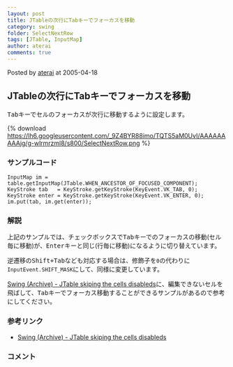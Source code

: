 ```yaml
---
layout: post
title: JTableの次行にTabキーでフォーカスを移動
category: swing
folder: SelectNextRow
tags: [JTable, InputMap]
author: aterai
comments: true
---
```


Posted by [aterai](http://terai.xrea.jp/aterai.html) at 2005-04-18

## JTableの次行にTabキーでフォーカスを移動
<kbd>Tab</kbd>キーでセルのフォーカスが次行に移動するように設定します。


{% download https://lh6.googleusercontent.com/_9Z4BYR88imo/TQTS5aM0UvI/AAAAAAAAAjg/g-wlrmrzml8/s800/SelectNextRow.png %}

### サンプルコード
<pre class="prettyprint"><code>InputMap im = table.getInputMap(JTable.WHEN_ANCESTOR_OF_FOCUSED_COMPONENT);
KeyStroke tab   = KeyStroke.getKeyStroke(KeyEvent.VK_TAB, 0);
KeyStroke enter = KeyStroke.getKeyStroke(KeyEvent.VK_ENTER, 0);
im.put(tab, im.get(enter));
</code></pre>

### 解説
上記のサンプルでは、チェックボックスで<kbd>Tab</kbd>キーでのフォーカスの移動(セル毎に移動)が、<kbd>Enter</kbd>キーと同じ(行毎に移動)になるように切り替えています。

逆遷移の<kbd>Shift+Tab</kbd>なども対応する場合は、修飾子を`0`の代わりに`InputEvent.SHIFT_MASK`にして、同様に変更しています。

[Swing (Archive) - JTable skiping the cells disableds](https://forums.oracle.com/thread/1484284)に、編集できないセルを飛ばして、<kbd>Tab</kbd>キーでフォーカス移動することができるサンプルがあるので参考にしてください。

### 参考リンク
- [Swing (Archive) - JTable skiping the cells disableds](https://forums.oracle.com/thread/1484284)

<!-- dummy comment line for breaking list -->

### コメント
